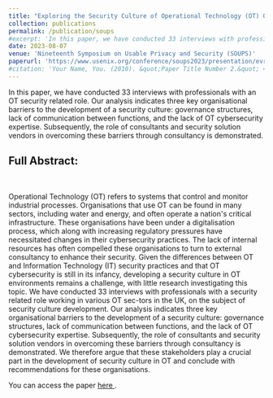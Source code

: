 ```yaml
---
title: "Exploring the Security Culture of Operational Technology (OT) Organisations: the Role of External Consultancy in Overcoming Organisational Barriers"
collection: publications
permalink: /publication/soups
#excerpt: 'In this paper, we have conducted 33 interviews with professionals with an OT security related role. Our analysis indicates three key organisational barriers to the development of a security culture: governance structures, lack of communication between functions, and the lack of OT cybersecurity expertise. Subsequently, the role of consultants and security solution vendors in overcoming these barriers through consultancy is demonstrated.'
date: 2023-08-07
venue: 'Nineteenth Symposium on Usable Privacy and Security (SOUPS)'
paperurl: 'https://www.usenix.org/conference/soups2023/presentation/evripidou'
#citation: 'Your Name, You. (2010). &quot;Paper Title Number 2.&quot; <i>Journal 1</i>. 1(2).'
---
```


In this paper, we have conducted 33 interviews with professionals with an OT security related role. Our analysis indicates three key organisational barriers to the development of a security culture: governance structures, lack of communication between functions, and the lack of OT cybersecurity expertise. Subsequently, the role of consultants and security solution vendors in overcoming these barriers through consultancy is demonstrated.

<h2> Full Abstract: </h2> <br>

Operational Technology (OT) refers to systems that control and monitor industrial processes. Organisations that use OT can be found in many sectors, including water and energy, and often operate a nation's critical infrastructure. These organisations have been under a digitalisation process, which along with increasing regulatory pressures have necessitated changes in their cybersecurity practices. The lack of internal resources has often compelled these organisations to turn to external consultancy to enhance their security. Given the differences between OT and Information Technology (IT) security practices and that OT cybersecurity is still in its infancy, developing a security culture in OT environments remains a challenge, with little research investigating this topic. We have conducted 33 interviews with professionals with a security related role working in various OT sec-tors in the UK, on the subject of security culture development. Our analysis indicates three key organisational barriers to the development of a security culture: governance structures, lack of communication between functions, and the lack of OT cybersecurity expertise. Subsequently, the role of consultants and security solution vendors in overcoming these barriers through consultancy is demonstrated. We therefore argue that these stakeholders play a crucial part in the development of security culture in OT and conclude with recommendations for these organisations.

<div class="wordwrap">You can access the paper <a href="{{https://www.usenix.org/conference/soups2023/presentation/evripidou}}">here </a>.</div>